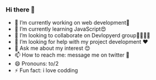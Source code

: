 ### Hi there 👋







- 🔭 I’m currently working on web development🥰
- 🌱 I’m currently learning JavaScript😍
- 👯 I’m looking to collaborate on Devlopyerd group👨‍👨‍👦‍👦
- 🤔 I’m looking for help with my project development ❤️
- 💬 Ask me about my interest 😊
- 📫 How to reach me: message me on twitter 🔭
- 😄 Pronouns: to/2
- ⚡ Fun fact: i love codding 

